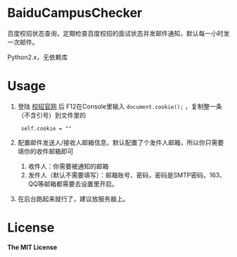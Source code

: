 # BaiduCampusChecker
百度校招状态查询，定期检查百度校招的面试状态并发邮件通知，默认每一小时发一次邮件。

Python2.x，无依赖库

# Usage
1. 登陆 [校招官网](http://talent.baidu.com/external/baidu/index.html)  后 F12在Console里输入 `document.cookie();` ，复制整一条（不含引号）到文件里的

		self.cookie = ""

2. 配置邮件发送人/接收人邮箱信息，默认配置了个发件人邮箱，所以你只需要填你的收件邮箱即可
	1. 收件人：你需要被通知的邮箱
	2. 发件人（默认不需要填写）：邮箱账号、密码，密码是SMTP密码，163、QQ等邮箱都需要去设置里开启。


3. 在后台跑起来就行了，建议放服务器上。

# License

**The MIT License**